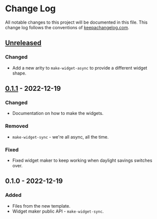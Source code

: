 # Change Log
All notable changes to this project will be documented in this file. This change log follows the conventions of [keepachangelog.com](http://keepachangelog.com/).

## [Unreleased]
### Changed
- Add a new arity to `make-widget-async` to provide a different widget shape.

## [0.1.1] - 2022-12-19
### Changed
- Documentation on how to make the widgets.

### Removed
- `make-widget-sync` - we're all async, all the time.

### Fixed
- Fixed widget maker to keep working when daylight savings switches over.

## 0.1.0 - 2022-12-19
### Added
- Files from the new template.
- Widget maker public API - `make-widget-sync`.

[Unreleased]: https://github.com/tjtuom/aoc-2022/compare/0.1.1...HEAD
[0.1.1]: https://github.com/tjtuom/aoc-2022/compare/0.1.0...0.1.1
